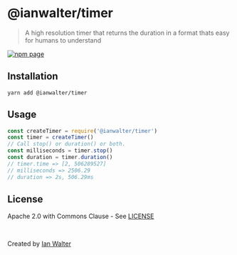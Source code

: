 # @ianwalter/timer
> A high resolution timer that returns the duration in a format thats easy for
> humans to understand

[![npm page][npmImage]][npmUrl]

## Installation

```console
yarn add @ianwalter/timer
```

## Usage

```js
const createTimer = require('@ianwalter/timer')
const timer = createTimer()
// Call stop() or duration() or both.
const milliseconds = timer.stop()
const duration = timer.duration()
// timer.time => [2, 506289527]
// milliseconds => 2506.29
// duration => 2s, 506.29ms
```

## License

Apache 2.0 with Commons Clause - See [LICENSE][licenseUrl]

&nbsp;

Created by [Ian Walter](https://iankwalter.com)

[npmImage]: https://img.shields.io/npm/v/@ianwalter/timer.svg
[npmUrl]: https://www.npmjs.com/package/@ianwalter/timer
[licenseUrl]: https://github.com/ianwalter/timer/blob/master/LICENSE
